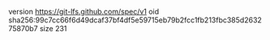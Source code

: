 version https://git-lfs.github.com/spec/v1
oid sha256:99c7cc66f6d49dcaf37bf4df5e59715eb79b2fcc1fb213fbc385d263275870b7
size 231
